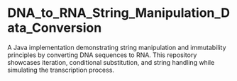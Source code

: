 # DNA_to_RNA_String_Manipulation_Data_Conversion
A Java implementation demonstrating string manipulation and immutability principles by converting DNA sequences to RNA. This repository showcases iteration, conditional substitution, and string handling while simulating the transcription process.
